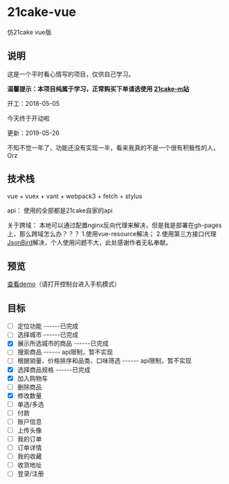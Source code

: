 # 21cake-vue
仿21cake vue版

## 说明

这是一个平时看心情写的项目，仅供自己学习。

**温馨提示：本项目纯属于学习，正常购买下单请选使用   [21cake-m站](https://m.21cake.com/)**

开工：2018-05-05

今天终于开动啦

更新：2019-05-26

不知不觉一年了，功能还没有实现一半，看来我真的不是一个很有积极性的人，Orz

## 技术栈
vue + vuex + vant + webpack3 + fetch + stylus

api：
使用的全部都是21cake自家的api

关于跨域：
本地可以通过配置nginx反向代理来解决，但是我是部署在gh-pages上，那么跨域怎么办？？？
1.使用vue-resource解决；
2.使用第三方接口代理[JsonBird](https://bird.ioliu.cn/)解决，个人使用问题不大，此处感谢作者无私奉献。

## 预览
[查看demo](https://superjiajia.github.io/21cake-vue/)（请打开控制台进入手机模式）

<!-- 建议您使用手机扫描下方的二维码
![21cake-qrcode-link](http://i67.tinypic.com/2lifw2u.png) -->

## 目标

- [ ] 定位功能 ------已完成
- [ ] 选择城市 ------已完成
- [x] 展示所选城市的商品 ------已完成
- [ ] 搜索商品 ------ api限制，暂不实现
- [ ] 根据销量、价格排序和品类、口味筛选 ------ api限制，暂不实现
- [x] 选择商品规格  ------已完成
- [x] 加入购物车
- [ ] 删除商品
- [x] 修改数量
- [ ] 单选/多选
- [ ] 付款
- [ ] 账户信息
- [ ] 上传头像
- [ ] 我的订单
- [ ] 订单详情
- [ ] 我的收藏
- [ ] 收货地址
- [ ] 登录/注册